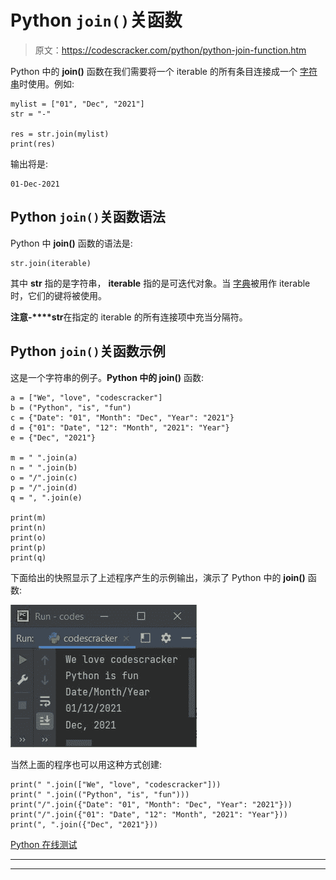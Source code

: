 # Python `join()`关函数

> 原文：<https://codescracker.com/python/python-join-function.htm>

Python 中的 **join()** 函数在我们需要将一个 iterable 的所有条目连接成一个 [字符串](/python/python-strings.htm)时使用。例如:

```
mylist = ["01", "Dec", "2021"]
str = "-"

res = str.join(mylist)
print(res)
```

输出将是:

```
01-Dec-2021
```

## Python `join()`关函数语法

Python 中 **join()** 函数的语法是:

```
str.join(iterable)
```

其中 **str** 指的是字符串， **iterable** 指的是可迭代对象。当 [字典](/python/python-dictionary.htm)被用作 iterable 时，它们的键将被使用。

**注意-****str**在指定的 iterable 的所有连接项中充当分隔符。

## Python `join()`关函数示例

这是一个字符串的例子。**Python 中的 join()** 函数:

```
a = ["We", "love", "codescracker"]
b = ("Python", "is", "fun")
c = {"Date": "01", "Month": "Dec", "Year": "2021"}
d = {"01": "Date", "12": "Month", "2021": "Year"}
e = {"Dec", "2021"}

m = " ".join(a)
n = " ".join(b)
o = "/".join(c)
p = "/".join(d)
q = ", ".join(e)

print(m)
print(n)
print(o)
print(p)
print(q)
```

下面给出的快照显示了上述程序产生的示例输出，演示了 Python 中的 **join()** 函数:

![python join function](img/b39075a68f8bdcc785490d4fc16f837b.png)

当然上面的程序也可以用这种方式创建:

```
print(" ".join(["We", "love", "codescracker"]))
print(" ".join(("Python", "is", "fun")))
print("/".join({"Date": "01", "Month": "Dec", "Year": "2021"}))
print("/".join({"01": "Date", "12": "Month", "2021": "Year"}))
print(", ".join({"Dec", "2021"}))
```

[Python 在线测试](/exam/showtest.php?subid=10)

* * *

* * *